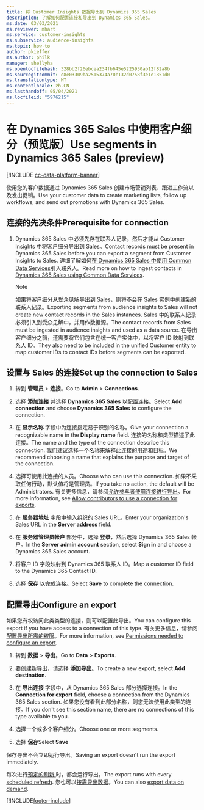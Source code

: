 ```yaml
---
title: 将 Customer Insights 数据导出到 Dynamics 365 Sales
description: 了解如何配置连接和导出到 Dynamics 365 Sales。
ms.date: 03/03/2021
ms.reviewer: mhart
ms.service: customer-insights
ms.subservice: audience-insights
ms.topic: how-to
author: pkieffer
ms.author: philk
manager: shellyha
ms.openlocfilehash: 328bb2f26ebcea234fb645e5225930ab12f82a8b
ms.sourcegitcommit: e8e03309ba2515374a70c132d0758f3e1e1851d0
ms.translationtype: HT
ms.contentlocale: zh-CN
ms.lasthandoff: 05/04/2021
ms.locfileid: "5976215"
---
```

# <a name="use-segments-in-dynamics-365-sales-preview"></a><span data-ttu-id="d9f85-103">在 Dynamics 365 Sales 中使用客户细分（预览版）</span><span class="sxs-lookup"><span data-stu-id="d9f85-103">Use segments in Dynamics 365 Sales (preview)</span></span>

[!INCLUDE [cc-data-platform-banner](../includes/cc-data-platform-banner.md)]

<span data-ttu-id="d9f85-104">使用您的客户数据通过 Dynamics 365 Sales 创建市场营销列表、跟进工作流以及发出促销。</span><span class="sxs-lookup"><span data-stu-id="d9f85-104">Use your customer data to create marketing lists, follow up workflows, and send out promotions with Dynamics 365 Sales.</span></span>

## <a name="prerequisite-for-connection"></a><span data-ttu-id="d9f85-105">连接的先决条件</span><span class="sxs-lookup"><span data-stu-id="d9f85-105">Prerequisite for connection</span></span>

1. <span data-ttu-id="d9f85-106">Dynamics 365 Sales 中必须先存在联系人记录，然后才能从 Customer Insights 中将客户细分导出到 Sales。</span><span class="sxs-lookup"><span data-stu-id="d9f85-106">Contact records must be present in Dynamics 365 Sales before you can export a segment from Customer Insights to Sales.</span></span> <span data-ttu-id="d9f85-107">详细了解如何[在 Dynamics 365 Sales 中使用 Common Data Services](connect-power-query.md)引入联系人。</span><span class="sxs-lookup"><span data-stu-id="d9f85-107">Read more on how to ingest contacts in [Dynamics 365 Sales using Common Data Services](connect-power-query.md).</span></span>

   > [!NOTE]
   > <span data-ttu-id="d9f85-108">如果将客户细分从受众见解导出到 Sales，则将不会在 Sales 实例中创建新的联系人记录。</span><span class="sxs-lookup"><span data-stu-id="d9f85-108">Exporting segments from audience insights to Sales will not create new contact records in the Sales instances.</span></span> <span data-ttu-id="d9f85-109">Sales 中的联系人记录必须引入到受众见解中，并用作数据源。</span><span class="sxs-lookup"><span data-stu-id="d9f85-109">The contact records from Sales must be ingested in audience insights and used as a data source.</span></span> <span data-ttu-id="d9f85-110">在导出客户细分之前，还需要将它们包含在统一客户实体中，以将客户 ID 映射到联系人 ID。</span><span class="sxs-lookup"><span data-stu-id="d9f85-110">They also need to be included in the unified Customer entity to map customer IDs to contact IDs before segments can be exported.</span></span>

## <a name="set-up-the-connection-to-sales"></a><span data-ttu-id="d9f85-111">设置与 Sales 的连接</span><span class="sxs-lookup"><span data-stu-id="d9f85-111">Set up the connection to Sales</span></span>

1. <span data-ttu-id="d9f85-112">转到 **管理员** > **连接**。</span><span class="sxs-lookup"><span data-stu-id="d9f85-112">Go to **Admin** > **Connections**.</span></span>

1. <span data-ttu-id="d9f85-113">选择 **添加连接** 并选择 **Dynamics 365 Sales** 以配置连接。</span><span class="sxs-lookup"><span data-stu-id="d9f85-113">Select **Add connection** and choose **Dynamics 365 Sales** to configure the connection.</span></span>

1. <span data-ttu-id="d9f85-114">在 **显示名称** 字段中为连接指定易于识别的名称。</span><span class="sxs-lookup"><span data-stu-id="d9f85-114">Give your connection a recognizable name in the **Display name** field.</span></span> <span data-ttu-id="d9f85-115">连接的名称和类型描述了此连接。</span><span class="sxs-lookup"><span data-stu-id="d9f85-115">The name and the type of the connection describe this connection.</span></span> <span data-ttu-id="d9f85-116">我们建议选择一个名称来解释此连接的用途和目标。</span><span class="sxs-lookup"><span data-stu-id="d9f85-116">We recommend choosing a name that explains the purpose and target of the connection.</span></span>

1. <span data-ttu-id="d9f85-117">选择可使用此连接的人员。</span><span class="sxs-lookup"><span data-stu-id="d9f85-117">Choose who can use this connection.</span></span> <span data-ttu-id="d9f85-118">如果不采取任何行动，默认值将是管理员。</span><span class="sxs-lookup"><span data-stu-id="d9f85-118">If you take no action, the default will be Administrators.</span></span> <span data-ttu-id="d9f85-119">有关更多信息，请参阅[允许参与者使用连接进行导出](connections.md#allow-contributors-to-use-a-connection-for-exports)。</span><span class="sxs-lookup"><span data-stu-id="d9f85-119">For more information, see [Allow contributors to use a connection for exports](connections.md#allow-contributors-to-use-a-connection-for-exports).</span></span>

1. <span data-ttu-id="d9f85-120">在 **服务器地址** 字段中输入组织的 Sales URL。</span><span class="sxs-lookup"><span data-stu-id="d9f85-120">Enter your organization's Sales URL in the **Server address** field.</span></span>

1. <span data-ttu-id="d9f85-121">在 **服务器管理员帐户** 部分中，选择 **登录**，然后选择 Dynamics 365 Sales 帐户。</span><span class="sxs-lookup"><span data-stu-id="d9f85-121">In the **Server admin account** section, select **Sign in** and choose a Dynamics 365 Sales account.</span></span>

1. <span data-ttu-id="d9f85-122">将客户 ID 字段映射到 Dynamics 365 联系人 ID。</span><span class="sxs-lookup"><span data-stu-id="d9f85-122">Map a customer ID field to the Dynamics 365 Contact ID.</span></span>

1. <span data-ttu-id="d9f85-123">选择 **保存** 以完成连接。</span><span class="sxs-lookup"><span data-stu-id="d9f85-123">Select **Save** to complete the connection.</span></span> 

## <a name="configure-an-export"></a><span data-ttu-id="d9f85-124">配置导出</span><span class="sxs-lookup"><span data-stu-id="d9f85-124">Configure an export</span></span>

<span data-ttu-id="d9f85-125">如果您有权访问此类类型的连接，则可以配置此导出。</span><span class="sxs-lookup"><span data-stu-id="d9f85-125">You can configure this export if you have access to a connection of this type.</span></span> <span data-ttu-id="d9f85-126">有关更多信息，请参阅[配置导出所需的权限](export-destinations.md#set-up-a-new-export)。</span><span class="sxs-lookup"><span data-stu-id="d9f85-126">For more information, see [Permissions needed to configure an export](export-destinations.md#set-up-a-new-export).</span></span>

1. <span data-ttu-id="d9f85-127">转到 **数据** > **导出**。</span><span class="sxs-lookup"><span data-stu-id="d9f85-127">Go to **Data** > **Exports**.</span></span>

1. <span data-ttu-id="d9f85-128">要创建新导出，请选择 **添加导出**。</span><span class="sxs-lookup"><span data-stu-id="d9f85-128">To create a new export, select **Add destination**.</span></span>

1. <span data-ttu-id="d9f85-129">在 **导出连接** 字段中，从 Dynamics 365 Sales 部分选择连接。</span><span class="sxs-lookup"><span data-stu-id="d9f85-129">In the **Connection for export** field, choose a connection from the Dynamics 365 Sales section.</span></span> <span data-ttu-id="d9f85-130">如果您没有看到此部分名称，则您无法使用此类型的连接。</span><span class="sxs-lookup"><span data-stu-id="d9f85-130">If you don't see this section name, there are no connections of this type available to you.</span></span>

1. <span data-ttu-id="d9f85-131">选择一个或多个客户细分。</span><span class="sxs-lookup"><span data-stu-id="d9f85-131">Choose one or more segments.</span></span>

1. <span data-ttu-id="d9f85-132">选择 **保存**</span><span class="sxs-lookup"><span data-stu-id="d9f85-132">Select **Save**</span></span>

<span data-ttu-id="d9f85-133">保存导出不会立即运行导出。</span><span class="sxs-lookup"><span data-stu-id="d9f85-133">Saving an export doesn't run the export immediately.</span></span>

<span data-ttu-id="d9f85-134">每次进行[预定的刷新 ](system.md#schedule-tab)时，都会运行导出。</span><span class="sxs-lookup"><span data-stu-id="d9f85-134">The export runs with every [scheduled refresh](system.md#schedule-tab).</span></span> <span data-ttu-id="d9f85-135">您也可以[按需导出数据](export-destinations.md#run-exports-on-demand)。</span><span class="sxs-lookup"><span data-stu-id="d9f85-135">You can also [export data on demand](export-destinations.md#run-exports-on-demand).</span></span> 

[!INCLUDE[footer-include](../includes/footer-banner.md)]
